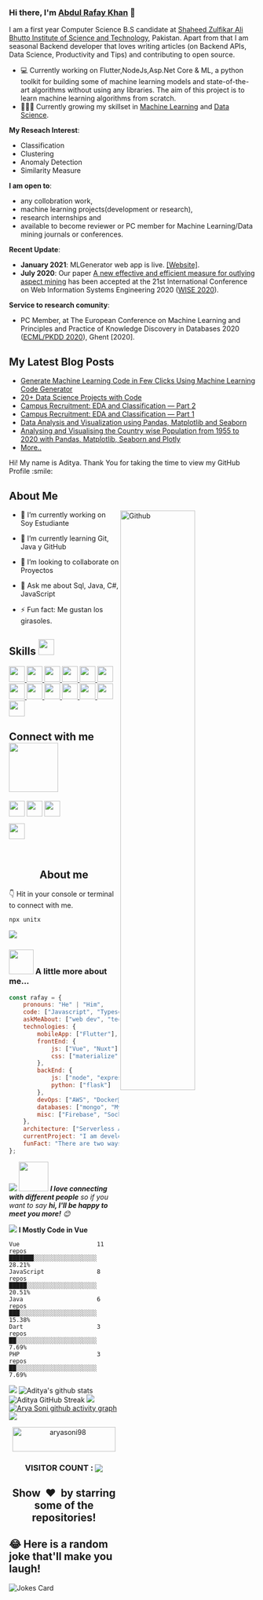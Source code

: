 
<!---Info-->
### Hi there, I'm [Abdul Rafay Khan](https://unitx.github.io) 👋

I am a first year Computer Science B.S candidate at [Shaheed Zulfikar Ali Bhutto Institute of Science and Technology](https://www.bahria.edu.pk/), Pakistan. Apart from that I am seasonal Backend developer that loves writing articles (on Backend APIs, Data Science, Productivity and Tips) and contributing to open source.


- 💻 Currently working on Flutter,NodeJs,Asp.Net Core & ML, a python toolkit for building some of machine learning models and state-of-the-art algorithms without using any libraries. The aim of this project is to learn machine learning algorithms from scratch.
- 👨🏽‍💻 Currently growing my skillset in [Machine Learning](https://github.com/themlphdstudent/100DaysofMachineLearning) and [Data Science](https://github.com/themlphdstudent/100DaysofDataScience).

**My Reseach Interest**:
- Classification
- Clustering
- Anomaly Detection
- Similarity Measure

 **I am open to**:

- any collobration work,
- machine learning projects(development or research),
- research internships and
- available to become reviewer or PC member for Machine Learning/Data mining journals or conferences.

**Recent Update**:
- **January 2021**: MLGenerator web app is live. [[Website]](https://ml-generator.herokuapp.com).
- **July 2020**: Our paper [A new effective and efficient measure for outlying aspect mining](https://link.springer.com/chapter/10.1007/978-3-030-62008-0_32) has been accepted at the 21st International Conference on Web Information Systems Engineering 2020 ([WISE 2020](http://wasp.cs.vu.nl/WISE2020/)).

**Service to research comunity**:
- PC Member, at The European Conference on Machine Learning and Principles and Practice of Knowledge Discovery in Databases 2020 ([ECML/PKDD 2020](https://ecmlpkdd2020.net/organisation/programcommittee/)), Ghent [2020].

## My Latest Blog Posts
<!-- BLOG-POST-LIST:START -->
- [Generate Machine Learning Code in Few Clicks Using Machine Learning Code Generator](https://medium.com/towards-artificial-intelligence/generate-machine-learning-code-in-few-clicks-using-machine-learning-code-generator-62e4a4f30b23)
- [20+ Data Science Projects with Code](https://medium.com/@themlphdstudent/20-data-science-projects-with-code-f447ac5b444d)
- [Campus Recruitment: EDA and Classification — Part 2](https://medium.com/towards-artificial-intelligence/campus-recruitment-eda-and-classification-part-2-ff8bdc634e7)
- [Campus Recruitment: EDA and Classification — Part 1](https://medium.com/towards-artificial-intelligence/campus-recruitment-eda-and-classification-part-1-ca07945f3e47)
- [Data Analysis and Visualization using Pandas, Matplotlib and Seaborn](https://medium.com/python-in-plain-english/data-analysis-and-visualization-using-pandas-matplotlib-and-seaborn-5bc27e8d00c3)
- [Analysing and Visualising the Country wise Population from 1955 to 2020 with Pandas, Matplotlib, Seaborn and Plotly](https://towardsdatascience.com/analysing-and-visualising-the-country-wise-population-from-1955-to-2020-with-pandas-matplotlib-70b3614eed6b)
- [More..](https://medium.com/@themlphdstudent)
<!-- BLOG-POST-LIST:END -->
<!---end--->
<div size='20px'> Hi! My name is Aditya. Thank You for taking the time to view my GitHub Profile :smile: 
</div>

<h2> About Me </h2>
<img width="55%" align="right" alt="Github" src="https://github.com/Adam-pw/Adam-pw/blob/main/animation_500_kxa883sd.gif" />

- 🔭 I’m currently working on  Soy Estudiante
  
- 🌱 I’m currently learning Git, Java y GitHub
  
- 👯 I’m looking to collaborate on Proyectos
  
- 💬 Ask me about Sql, Java, C#, JavaScript
  
- ⚡ Fun fact: Me gustan los girasoles.

<h2> Skills <img src = "https://media2.giphy.com/media/QssGEmpkyEOhBCb7e1/giphy.gif?cid=ecf05e47a0n3gi1bfqntqmob8g9aid1oyj2wr3ds3mg700bl&rid=giphy.gif" width = 32px> </h2>
<a href= https://github.com/Aditya664?tab=repositories&q=&type=&language=python&sort= > <img width ='32px' src ='https://raw.githubusercontent.com/rahulbanerjee26/githubAboutMeGenerator/main/icons/python.svg'> </a>
<a href= https://github.com/Aditya664?tab=repositories&q=&type=&language=reactjs&sort= > <img width ='32px' src ='https://raw.githubusercontent.com/rahulbanerjee26/githubAboutMeGenerator/main/icons/reactjs.svg'> </a>
<a href= https://github.com/Aditya664?tab=repositories&q=&type=&language=javascript&sort= > <img width ='32px' src ='https://raw.githubusercontent.com/rahulbanerjee26/githubAboutMeGenerator/main/icons/javascript.svg'> </a>
<a href= https://github.com/Aditya664?tab=repositories&q=&type=&language=scikit&sort= > <img width ='32px' src ='https://raw.githubusercontent.com/rahulbanerjee26/githubAboutMeGenerator/main/icons/scikit.svg'> </a>
<a href= https://github.com/Aditya664?tab=repositories&q=&type=&language=c&sort= > <img width ='32px' src ='https://raw.githubusercontent.com/rahulbanerjee26/githubAboutMeGenerator/main/icons/c.svg'> </a>
<a href= https://github.com/Aditya664?tab=repositories&q=&type=&language=cpp&sort= > <img width ='32px' src ='https://raw.githubusercontent.com/rahulbanerjee26/githubAboutMeGenerator/main/icons/cpp.svg'> </a>
<a href= https://github.com/Aditya664?tab=repositories&q=&type=&language=sqlite&sort= > <img width ='32px' src ='https://raw.githubusercontent.com/rahulbanerjee26/githubAboutMeGenerator/main/icons/sqlite.svg'> </a>
<a href= https://github.com/Aditya664?tab=repositories&q=&type=&language=pytorch&sort= > <img width ='32px' src ='https://raw.githubusercontent.com/rahulbanerjee26/githubAboutMeGenerator/main/icons/pytorch.svg'> </a>
<a href= https://github.com/Aditya664?tab=repositories&q=&type=&language=css&sort= > <img width ='32px' src ='https://raw.githubusercontent.com/rahulbanerjee26/githubAboutMeGenerator/main/icons/css.svg'> </a>
<a href= https://github.com/Aditya664?tab=repositories&q=&type=&language=html&sort= > <img width ='32px' src ='https://raw.githubusercontent.com/rahulbanerjee26/githubAboutMeGenerator/main/icons/html.svg'> </a>
<a href= https://github.com/Aditya664?tab=repositories&q=&type=&language=android&sort= > <img width ='32px' src ='https://raw.githubusercontent.com/rahulbanerjee26/githubAboutMeGenerator/main/icons/android.svg'> </a>
<a href= https://github.com/Aditya664?tab=repositories&q=&type=&language=csharp&sort= > <img width ='32px' src ='https://raw.githubusercontent.com/rahulbanerjee26/githubAboutMeGenerator/main/icons/csharp.svg'> </a>
<a href= https://github.com/Aditya664?tab=repositories&q=&type=&language=csharp&sort= > <img width ='32px' src ='https://docs.flutter.dev/assets/images/shared/brand/flutter/logo/flutter-lockup.png'> </a>


<h2> Connect with me <img src='https://raw.githubusercontent.com/ShahriarShafin/ShahriarShafin/main/Assets/handshake.gif' width="100px"> </h2>
<a href = 'https://www.linkedin.com/in/aditya-deshmukh-561a371a8'> <img width = '32px' align= 'center' src="https://raw.githubusercontent.com/rahulbanerjee26/githubAboutMeGenerator/main/icons/linked-in-alt.svg"/></a> 
<a href = 'https://www.twitter.com/NoobCoder07'> <img width = '32px' align= 'center' src="https://raw.githubusercontent.com/rahulbanerjee26/githubAboutMeGenerator/main/icons/twitter.svg"/></a> 
<a href = 'https://medium.com/@adityadeshmukh7350'> <img width = '32px' align= 'center' src="https://raw.githubusercontent.com/rahulbanerjee26/githubAboutMeGenerator/main/icons/medium.svg"/></a> 

<a href = 'https://www.github.com/Aditya664'> <img width = '32px' align= 'center' src="https://raw.githubusercontent.com/rahulbanerjee26/githubAboutMeGenerator/main/icons/github.svg"/></a>
  
<br>

<!---
unitx/unitx is a ✨ special ✨ repository because its `README.md` (this file) appears on your GitHub profile.
You can click the Preview link to take a look at your changes.
--->
<h2 align="center">About me</h2>
👇 Hit in your console or terminal to connect with me.

```bash
npx unitx
```
<a href="https://www.youtube.com/watch?v=dQw4w9WgXcQ"><img src="https://user-images.githubusercontent.com/73097560/115834477-dbab4500-a447-11eb-908a-139a6edaec5c.gif"></a>
### <img src="https://media.giphy.com/media/VgCDAzcKvsR6OM0uWg/giphy.gif" width="50"> A little more about me...  

```javascript
const rafay = {
    pronouns: "He" | "Him",
    code: ["Javascript", "Typescript", "Python", "Java", "php", "dart", "C#"],
    askMeAbout: ["web dev", "tech", "app dev", "photography"],
    technologies: {
        mobileApp: ["Flutter"],
        frontEnd: {
            js: ["Vue", "Nuxt"],
            css: ["materialize", "vuetify", "bootstrap"]
        },
        backEnd: {
            js: ["node", "express", ".net core"],
            python: ["flask"]
        },
        devOps: ["AWS", "Docker🐳", "Nginx"],
        databases: ["mongo", "MySql", "sqlite","ms-sql],
        misc: ["Firebase", "Socket.IO", "selenium", "open-cv", "php", "SuiteApp"]
    },
    architecture: ["Serverless Architecture", "Progressive web applications", "Single page applications"],
    currentProject: "I am developing Extension for NetSuite using SuiteScript2.0",
    funFact: "There are two ways to write error-free programs; only the third one works"
};
```
<a href="https://www.youtube.com/watch?v=dQw4w9WgXcQ"><img src="https://user-images.githubusercontent.com/73097560/115834477-dbab4500-a447-11eb-908a-139a6edaec5c.gif"></a>
<img src="https://media.giphy.com/media/LnQjpWaON8nhr21vNW/giphy.gif" width="60"> <em><b>I love connecting with different people</b> so if you want to say <b>hi, I'll be happy to meet you more!</b> 😊</em>

<a href="https://www.youtube.com/watch?v=dQw4w9WgXcQ"><img src="https://user-images.githubusercontent.com/73097560/115834477-dbab4500-a447-11eb-908a-139a6edaec5c.gif"></a>
**I Mostly Code in Vue** 

```text
Vue                      11 repos            ███████░░░░░░░░░░░░░░░░░░   28.21% 
JavaScript               8 repos             █████░░░░░░░░░░░░░░░░░░░░   20.51% 
Java                     6 repos             ███░░░░░░░░░░░░░░░░░░░░░░   15.38% 
Dart                     3 repos             ██░░░░░░░░░░░░░░░░░░░░░░░   7.69% 
PHP                      3 repos             ██░░░░░░░░░░░░░░░░░░░░░░░   7.69%

```
<a href="https://www.youtube.com/watch?v=dQw4w9WgXcQ"><img src="https://user-images.githubusercontent.com/73097560/115834477-dbab4500-a447-11eb-908a-139a6edaec5c.gif"></a>
![Aditya's github stats](https://github-readme-stats.vercel.app/api?username=Aditya664&show_icons=true&theme=tokyonight)  ![Aditya GitHub Streak](https://github-readme-streak-stats.herokuapp.com/?user=Aditya664&theme=tokyonight) 
<a href="https://www.youtube.com/watch?v=dQw4w9WgXcQ"><img src="https://user-images.githubusercontent.com/73097560/115834477-dbab4500-a447-11eb-908a-139a6edaec5c.gif"></a>
[![Arya Soni github activity graph](https://activity-graph.herokuapp.com/graph?username=aryasoni98&theme=react-dark)](https://github.com/aryasoni98/github-readme-activity-graph)
<a href="https://www.youtube.com/watch?v=dQw4w9WgXcQ"><img src="https://user-images.githubusercontent.com/73097560/115834477-dbab4500-a447-11eb-908a-139a6edaec5c.gif"></a>

<p align="center">
<p align="center"><a href="https://www.buymeacoffee.com/unitx"> <img src="https://cdn.buymeacoffee.com/buttons/v2/default-yellow.png" height="50" width="210" alt="aryasoni98" /></a></p>

<h3 align="center">VISITOR COUNT :  <img align="center" src="https://profile-counter.glitch.me/unitx/count.svg"/></h3>

[twitter]: https://twitter.com/sonukum27391549
[linkedin]: https://www.linkedin.com/in/sonukumar81800/
[facebook]: https://www.facebook.com/kumar.sonusingh.37454/
[hackerrank]: https://www.hackerrank.com/sonu_kumar_08

<h2 align="center">Show  &nbsp;❤️&nbsp; by starring some of the repositories!</h2> </p>

## 😂 Here is a random joke that'll make you laugh!
![Jokes Card](https://readme-jokes.vercel.app/api)
